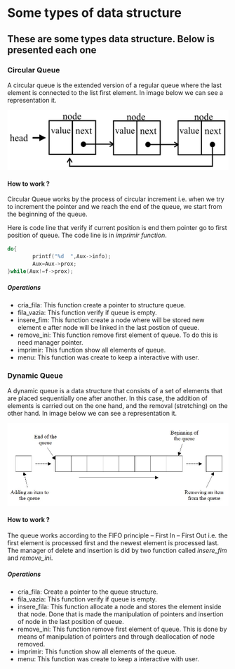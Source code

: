 # Some types of data structure

## These are some types data structure. Below is presented each one

### Circular Queue

A circular queue is the extended version of a regular queue where the last element is connected to the list first element. In image below we can see a representation it.

![image-20220321152246295](./resources/circularQueue.png)


#### How to work ?

Circular Queue works by the process of circular increment i.e. when we try to increment the pointer and we reach the end of the queue, we start from the beginning of the queue.

Here is code line that verify if current position is end them pointer go to first position of queue. The code line is in <i>imprimir function</i>.



```c
do{
        printf("%d  ",Aux->info);
        Aux=Aux->prox;
}while(Aux!=f->prox);
```

##### Operations

* cria_fila: This function create a pointer to structure queue.
* fila_vazia: This function verify if queue is empty.
* insere_fim: This function create a node where will be stored new element e after node will be linked in the last postion of queue.
* remove_ini: This function remove first element of queue. To do this is need manager pointer.
* imprimir: This function show all elements of queue.
* menu: This function was create to keep a interactive with user.


### Dynamic Queue

A dynamic queue is a data structure that consists of a set of elements that are placed sequentially one after another. In this case, the addition of elements is carried out on the one hand, and the removal (stretching) on the other hand. In image below we can see a representation it.

![DynamicQueue](./resources/Dynamicqueue.jpg)


#### How to work ?

The queue works according to the FIFO principle – First In – First Out i.e. the first element is processed first and the newest element is processed last.
The manager of delete and insertion is did by two function called <i>insere_fim</i> and <i>remove_ini</i>.


##### Operations

* cria_fila: Create a pointer to the queue structure.
* fila_vazia: This function verify if  queue is empty.
* insere_fila: This function allocate a node and stores the element inside that node. Done that is  made the manipulation of pointers and insertion of node in the last position of queue.
* remove_ini: This function remove first element of queue. This is done by means of manipulation of pointers and through deallocation of node removed.
* imprimir: This function show all elements of the queue.
* menu: This function was create to keep a interactive with user.




### 
